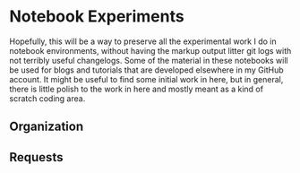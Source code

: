 # Notebook Experiments
Hopefully, this will be a way to preserve all the experimental work I do in 
notebook environments, without having the markup output litter git logs with 
not terribly useful changelogs. Some of the material in these notebooks will 
be used for blogs and tutorials that are developed elsewhere in my GitHub 
account. It might be useful to find some initial work in here, but in general, 
there is little polish to the work in here and mostly meant as a kind of 
scratch coding area.

## Organization

## Requests
